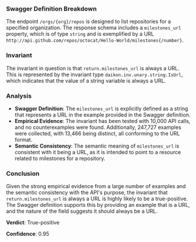 ### Swagger Definition Breakdown
The endpoint `/orgs/{org}/repos` is designed to list repositories for a specified organization. The response schema includes a `milestones_url` property, which is of type `string` and is exemplified by a URL `http://api.github.com/repos/octocat/Hello-World/milestones{/number}`.

### Invariant
The invariant in question is that `return.milestones_url` is always a URL. This is represented by the invariant type `daikon.inv.unary.string.IsUrl`, which indicates that the value of a string variable is always a URL.

### Analysis
- **Swagger Definition**: The `milestones_url` is explicitly defined as a string that represents a URL in the example provided in the Swagger definition.
- **Empirical Evidence**: The invariant has been tested with 10,000 API calls, and no counterexamples were found. Additionally, 247,727 examples were collected, with 13,466 being distinct, all conforming to the URL format.
- **Semantic Consistency**: The semantic meaning of `milestones_url` is consistent with it being a URL, as it is intended to point to a resource related to milestones for a repository.

### Conclusion
Given the strong empirical evidence from a large number of examples and the semantic consistency with the API's purpose, the invariant that `return.milestones_url` is always a URL is highly likely to be a true-positive. The Swagger definition supports this by providing an example that is a URL, and the nature of the field suggests it should always be a URL.

**Verdict**: True-positive

**Confidence**: 0.95
